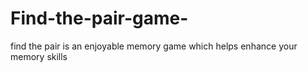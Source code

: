 # Find-the-pair-game-
find the pair is an enjoyable memory game which helps enhance your memory skills  
